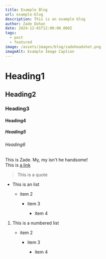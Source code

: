 ```yaml
---
title: Example Blog
url: example-blog
description: This is an example blog
author: Zade Dohan
date: 2024-12-01T12:00:00.000Z
tags:
  - post
  - featured
image: /assets/images/blog/zadeheadshot.png
imageAlt: Example Image Caption
---
```

# Heading1

## Heading2

### Heading3

#### Heading4

##### Heading5

###### Heading6

This is Zade. My, my isn't he handsome!\
This is [a link](https://www.callowhillwebdesigns.com)


> This is a quote

* This is an list

  * item 2

    * item 3

      * item 4

1. This is a numbered list

   * item 2

     * item 3

       * item 4[](https://www.callowhillwebdesigns.com)[](https://www.callowhillwebdesigns.com)
